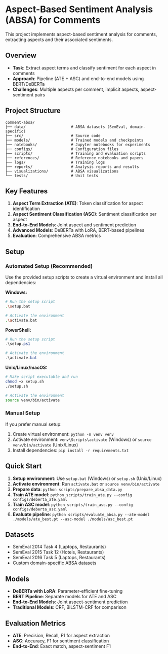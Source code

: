 # Aspect-Based Sentiment Analysis (ABSA) for Comments

This project implements aspect-based sentiment analysis for comments, extracting aspects and their associated sentiments.

## Overview

- **Task**: Extract aspect terms and classify sentiment for each aspect in comments
- **Approach**: Pipeline (ATE + ASC) and end-to-end models using BERT/DeBERTa
- **Challenges**: Multiple aspects per comment, implicit aspects, aspect-sentiment pairs

## Project Structure

```
comment-absa/
├── data/                    # ABSA datasets (SemEval, domain-specific)
├── src/                     # Source code
├── models/                  # Trained models and checkpoints
├── notebooks/               # Jupyter notebooks for experiments
├── configs/                 # Configuration files
├── scripts/                 # Training and evaluation scripts
├── references/              # Reference notebooks and papers
├── logs/                    # Training logs
├── reports/                 # Analysis reports and results
├── visualizations/          # ABSA visualizations
└── tests/                   # Unit tests
```

## Key Features

1. **Aspect Term Extraction (ATE)**: Token classification for aspect identification
2. **Aspect Sentiment Classification (ASC)**: Sentiment classification per aspect
3. **End-to-End Models**: Joint aspect and sentiment prediction
4. **Advanced Models**: DeBERTa with LoRA, BERT-based pipelines
5. **Evaluation**: Comprehensive ABSA metrics

## Setup

### Automated Setup (Recommended)

Use the provided setup scripts to create a virtual environment and install all dependencies:

**Windows:**
```bash
# Run the setup script
.\setup.bat

# Activate the environment
.\activate.bat
```

**PowerShell:**
```powershell
# Run the setup script
.\setup.ps1

# Activate the environment
.\activate.bat
```

**Unix/Linux/macOS:**
```bash
# Make script executable and run
chmod +x setup.sh
./setup.sh

# Activate the environment
source venv/bin/activate
```

### Manual Setup

If you prefer manual setup:
1. Create virtual environment: `python -m venv venv`
2. Activate environment: `venv\Scripts\activate` (Windows) or `source venv/bin/activate` (Unix/Linux)
3. Install dependencies: `pip install -r requirements.txt`

## Quick Start

1. **Setup environment**: Use `setup.bat` (Windows) or `setup.sh` (Unix/Linux)
2. **Activate environment**: Run `activate.bat` or `source venv/bin/activate`
3. **Prepare data**: `python scripts/prepare_absa_data.py`
4. **Train ATE model**: `python scripts/train_ate.py --config configs/deberta_ate.yaml`
5. **Train ASC model**: `python scripts/train_asc.py --config configs/deberta_asc.yaml`
6. **Evaluate pipeline**: `python scripts/evaluate_absa.py --ate-model ./models/ate_best.pt --asc-model ./models/asc_best.pt`

## Datasets

- SemEval 2014 Task 4 (Laptops, Restaurants)
- SemEval 2015 Task 12 (Hotels, Restaurants)
- SemEval 2016 Task 5 (Laptops, Restaurants)
- Custom domain-specific ABSA datasets

## Models

- **DeBERTa with LoRA**: Parameter-efficient fine-tuning
- **BERT Pipeline**: Separate models for ATE and ASC
- **End-to-End Models**: Joint aspect-sentiment prediction
- **Traditional Models**: CRF, BiLSTM-CRF for comparison

## Evaluation Metrics

- **ATE**: Precision, Recall, F1 for aspect extraction
- **ASC**: Accuracy, F1 for sentiment classification
- **End-to-End**: Exact match, aspect-sentiment F1
